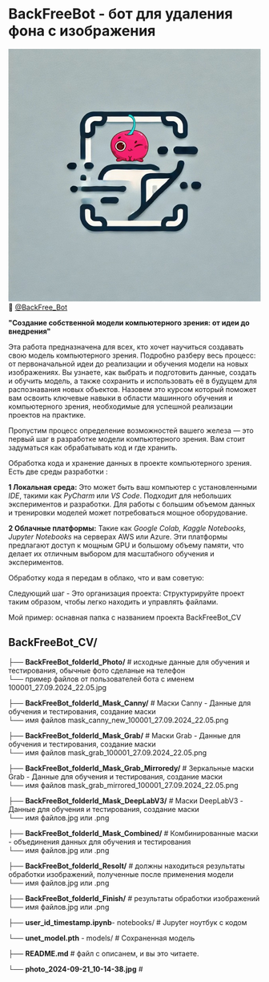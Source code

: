 # BackFreeBot - бот для удаления фона с изображения

![@BackFree_Bot](https://github.com/A1ex-13/BackFreeBot/blob/main/photo_2024-09-21_10-14-38.jpg)  
🔗 [@BackFree_Bot](https://t.me/BackFree_Bot)

**"Создание собственной модели компьютерного зрения: от идеи до внедрения"**

Эта работа предназначена для всех, кто хочет научиться создавать свою модель компьютерного зрения. 
Подробно разберу весь процесс: от первоначальной идеи до реализации и обучения модели на новых изображениях. 
Вы узнаете, как выбрать и подготовить данные, создать и обучить модель, а также сохранить и использовать её в будущем для распознавания новых объектов. 
Назовем это курсом который поможет вам освоить ключевые навыки в области машинного обучения и компьютерного зрения, необходимые для успешной реализации проектов на практике.

Пропустим процесс определение возможностей вашего  железа — это первый шаг в разработке модели компьютерного зрения. 
Вам стоит задуматься как обрабатывать код и где хранить.



Обработка кода и хранение данных в проекте компьютерного зрения. Есть две среды разработки :

**1 Локальная среда:** Это может быть ваш компьютер с установленными *IDE*, такими как *PyCharm* или *VS Code*. Подходит для небольших экспериментов и разработки. Для работы с большим объемом данных и тренировки моделей может потребоваться мощное оборудование.

**2 Облачные платформы:** Такие как *Google Colab, Kaggle Notebooks, Jupyter Notebooks* на серверах AWS или Azure. Эти платформы предлагают доступ к мощным GPU и большому объему памяти, что делает их отличным выбором для масштабного обучения и экспериментов.

Обработку кода я передам в облако, что и вам советую:

Следующий шаг - Это организация проекта: Структурируйте проект таким образом, чтобы легко находить и управлять файлами. 

Мой пример: оснавная папка с названием проекта BackFreeBot_CV

## BackFreeBot_CV/

├── **BackFreeBot_folderId_Photo/** # исходные данные для обучения и тестирования, обычные фото сделаные на телефон  
    └── пример файлов от пользователей бота с именем 100001_27.09.2024_22.05.jpg
    
├── **BackFreeBot_folderId_Mask_Canny/** # Маски Canny - Данные для обучения и тестирования, создание маски  
    └── имя файлов mask_canny_new_100001_27.09.2024_22.05.png  
    
├── **BackFreeBot_folderId_Mask_Grab/** # Маски Grab - Данные для обучения и тестирования, создание маски  
    └── имя файлов mask_grab_100001_27.09.2024_22.05.png
    
├── **BackFreeBot_folderId_Mask_Grab_Mirroredy/** # Зеркальные маски Grab - Данные для обучения и тестирования, создание маски  
    └── имя файлов mask_grab_mirrored_100001_27.09.2024_22.05.png  
    
├── **BackFreeBot_folderId_Mask_DeepLabV3/** # Маски DeepLabV3 - Данные для обучения и тестирования, создание маски   
    └── имя файлов.jpg или .png  
    
├── **BackFreeBot_folderId_Mask_Combined/** # Комбинированные маски - объединения данных для обучения и тестирования    
    └── имя файлов.jpg или .png   
    
├── **BackFreeBot_folderId_Resolt/** # должны находиться результаты обработки изображений, полученные после применения модели     
    └── имя файлов.jpg или .png    
    
├── **BackFreeBot_folderId_Finish/** # результаты обработки изображений  
    └── имя файлов.jpg или .png  
    
├── **user_id_timestamp.ipynb**- notebooks/  # Jupyter ноутбук с кодом  

└── **unet_model.pth** - models/ # Сохраненная модель   

├── **README.md**  # файл с описанем, и вы это читаете.

└── **photo_2024-09-21_10-14-38.jpg** # 
  

